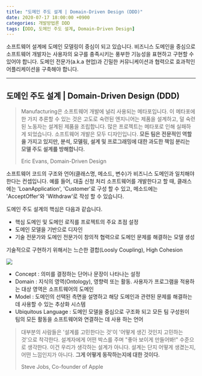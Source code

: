 ```yaml
---
title: "도메인 주도 설계 | Domain-Driven Design (DDD)"
date: 2020-07-17 18:00:00 +0900
categories: 개발방법론 DDD
tags: [DDD, 도메인 주도 설계, Domain-Driven Design]
---
```

소프트웨어 설계에 도메인 모델링이 중심이 되고 있습니다. 비즈니스 도메인을 중심으로 소프트웨어 개발자는 사용자의 요구를 충족시키는 풍부한 기능성을 표현하고 구현할 수 있어야 합니다. 도메인 전문가(a.k.a 현업)과 긴밀한 커뮤니케이션과 협력으로 효과적인 어플리케이션을 구축해야 합니다.

---

## 도메인 주도 설계 | Domain-Driven Design (DDD)

> Manufacturing은 소프트웨어 개발에 널리 사용되는 메타포입니다. 이 메타포에 한 가지 추론할 수 있는 것은 고도로 숙련된 엔지니어는 제품을 설계하고, 덜 숙련된 노동자는 설계된 제품을 조립합니다. 많은 프로젝트는 메타포로 인해 실패하게 되었습니다. 소프트웨어 개발은 모두 디자인입니다. **모든 팀은 전문적인 역할을 가지고 있지만, 분석, 모델링, 설계 및 프로그래밍에 대한 과도한 책임 분리는 모델 주도 설계를 방해합니다.**
>
> Eric Evans, Domain-Driven Design

소프트웨어 코드의 구조와 언어(클래스명, 메소드, 변수)가 비즈니스 도메인과 일치해야 한다는 컨셉입니다. 예를 들어, 대출 신청 처리 소프트웨어를 개발한다고 할 때, 클래스에는 'LoanApplication', 'Customer'로 구성 할 수 있고, 메소드에는 'AcceptOffer'와 'Withdraw'로 작성 할 수 있습니다.  

도메인 주도 설계의 핵심은 다음과 같습니다.

- 핵심 도메인 및 도메인 로직를 프로젝트의 주요 초점 설정
- 도메인 모델을 기반으로 디자인
- 기술 전문가와 도메인 전문가이 창의적 협력으로 도메인 문제를 해결하는 모델 생성

기술적으로 구현하기 위해서는 느슨한 결합(Loosly Coupling), High Cohesion

![](https://upload.wikimedia.org/wikipedia/commons/7/73/Maintaining_Model_Integrity.png)

- Concept : 의미를 결정하는 단어나 문장이 나타나는 설정
- Domain : 지식의 영역(Ontology), 영향력 또는 활동. 사용자가 프로그램을 적용하는 대상 영역은 소프트웨어의 도메인
- Model : 도메인의 선택된 측면을 설명하고 해당 도메인과 관련된 문제를 해결하는데 사용할 수 있는 추상화 시스템
- Ubiquitous Language : 도메인 모델을 중심으로 구조화 되고 모든 팀 구성원이 팀의 모든 활동을 소프트웨어와 연결하는 데 사용 하는 언어



> 대부분의 사람들은 '설계를 고민한다는 것'이 '어떻게 생긴 것인지 고민하는 것'으로 착각한다. 설계자에게 어떤 박스를 주며 "좋아 보이게 만들어봐!" 수준으로 생각한다. 이건 우리가 생각하는 설계가 아니다. 설계는 단지 어떻게 생겼는지, 어떤 느낌인지가 아니다. **그게 어떻게 동작하는지에 대한 것이다.**
>
> Steve Jobs, Co-founder of Apple 
